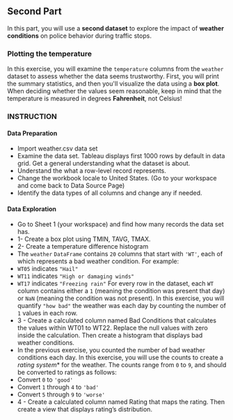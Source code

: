 ## Second Part
In this part, you will use a **second dataset** to explore the impact of **weather conditions** on police behavior during traffic stops.
### Plotting the temperature
In this exercise, you will examine the ``temperature`` columns from the ``weather`` dataset to assess whether the data seems trustworthy. First, you will print the summary statistics, and then you'll visualize the data using a **box plot**. When deciding whether the values seem reasonable, keep in mind that the temperature is measured in degrees **Fahrenheit**, not Celsius!
### INSTRUCTION
#### Data Preparation
*	Import weather.csv data set
*	Examine the data set. Tableau displays first 1000 rows by default in data grid. Get a general understanding what the dataset is about.
*	Understand the what a row-level record represents.
*	Change the workbook locale to United States. (Go to your workspace and come back to Data Source Page)
*	Identify the data types of all columns and change any if needed.
#### Data Exploration
*	Go to Sheet 1 (your workspace) and find how many records the data set has.
*	1- Create a box plot using TMIN, TAVG, TMAX.
*	2- Create a temperature difference histogram
*	The ``weather`` ``DataFrame`` contains ``20`` columns that start with ``'WT'``, each of which represents a bad weather condition. For example:
 *	``WT05`` indicates ``"Hail"``
 *	``WT11`` indicates ``"High or damaging winds"``
 *	``WT17`` indicates ``"Freezing rain"``
For every row in the dataset, each ``WT`` column contains either a ``1`` (meaning the condition was present that day) or ``NaN`` (meaning the condition was not present).
In this exercise, you will quantify ``"how bad"`` the weather was each day by counting the number of ``1`` values in each row.
 *	3 - Create a calculated column named Bad Conditions that calculates the values within WT01 to WT22. Replace the null values with zero inside the calculation. Then create a histogram that displays bad weather conditions.
*	In the previous exercise, you counted the number of bad weather conditions each day. In this exercise, you will use the counts to create a *rating system** for the weather.
The counts range from ``0`` to ``9``, and should be converted to ratings as follows:
 *   Convert ``0`` to ``'good'``
 *   Convert ``1`` through ``4`` to ``'bad'``
 *   Convert ``5`` through ``9`` to ``'worse'``
 * 4 - Create a calculated column named Rating that maps the rating. Then create a view that displays rating’s distribution.
 